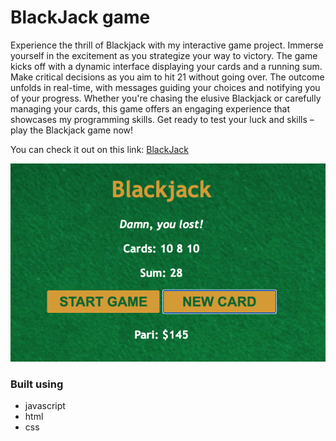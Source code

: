 # BlackJack game 

Experience the thrill of Blackjack with my interactive game project. Immerse yourself in the excitement as you strategize your way to victory. The game kicks off with a dynamic interface displaying your cards and a running sum. Make critical decisions as you aim to hit 21 without going over. The outcome unfolds in real-time, with messages guiding your choices and notifying you of your progress. Whether you're chasing the elusive Blackjack or carefully managing your cards, this game offers an engaging experience that showcases my programming skills. Get ready to test your luck and skills – play the Blackjack game now!

You can check it out on this link: [BlackJack](https://black-jack-game-alpha.vercel.app/) 

![BlackJack Screenshot](BlackJack.png)

### Built using
* javascript
* html
* css


